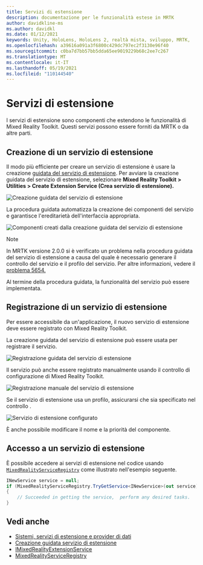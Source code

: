 ```yaml
---
title: Servizi di estensione
description: documentazione per le funzionalità estese in MRTK
author: davidkline-ms
ms.author: davidkl
ms.date: 01/12/2021
keywords: Unity, HoloLens, HoloLens 2, realtà mista, sviluppo, MRTK,
ms.openlocfilehash: a39616a091a3f6800c429dc797ec2f3130e96f40
ms.sourcegitcommit: c0ba7d7bb57bb5dda65ee9019229b68c2ee7c267
ms.translationtype: MT
ms.contentlocale: it-IT
ms.lasthandoff: 05/19/2021
ms.locfileid: "110144540"
---
```

# <a name="extension-services"></a>Servizi di estensione

I servizi di estensione sono componenti che estendono le funzionalità di Mixed Reality Toolkit. Questi servizi possono essere forniti da MRTK o da altre parti.

## <a name="creating-an-extension-service"></a>Creazione di un servizio di estensione

Il modo più efficiente per creare un servizio di estensione è usare la creazione [guidata del servizio di estensione](../tools/extension-service-creation-wizard.md).
Per avviare la creazione guidata del servizio di estensione, selezionare **Mixed Reality Toolkit > Utilities > Create Extension Service (Crea servizio di estensione).**

![Creazione guidata del servizio di estensione](../images/extension-wizard/ExtensionServiceCreationWizard.png)

La procedura guidata automatizza la creazione dei componenti del servizio e garantisce l'ereditarietà dell'interfaccia appropriata.

![Componenti creati dalla creazione guidata del servizio di estensione](../images/extension-wizard/ExtensionServiceComponents.png)

> [!Note]
> In MRTK versione 2.0.0 si è verificato un problema nella procedura guidata del servizio di estensione a causa del quale è necessario generare il controllo del servizio e il profilo del servizio. Per altre informazioni, vedere il [problema 5654.](https://github.com/microsoft/MixedRealityToolkit-Unity/issues/5654)

Al termine della procedura guidata, la funzionalità del servizio può essere implementata.

## <a name="registering-an-extension-service"></a>Registrazione di un servizio di estensione

Per essere accessibile da un'applicazione, il nuovo servizio di estensione deve essere registrato con Mixed Reality Toolkit.

La creazione guidata del servizio di estensione può essere usata per registrare il servizio.

![Registrazione guidata del servizio di estensione](../images/extension-wizard/ExtensionServiceWizardRegister.png)

Il servizio può anche essere registrato manualmente usando il controllo di configurazione di Mixed Reality Toolkit.

![Registrazione manuale del servizio di estensione](../images/profiles/RegisterExtensionService.png)

Se il servizio di estensione usa un profilo, assicurarsi che sia specificato nel controllo .

![Servizio di estensione configurato](../images/profiles/ConfiguredExtensionService.png)

È anche possibile modificare il nome e la priorità del componente.

## <a name="accessing-an-extension-service"></a>Accesso a un servizio di estensione

È possibile accedere ai servizi di estensione nel codice usando [`MixedRealityServiceRegistry`](xref:Microsoft.MixedReality.Toolkit.MixedRealityServiceRegistry) come illustrato nell'esempio seguente.

```c#
INewService service = null;
if (MixedRealityServiceRegistry.TryGetService<INewService>(out service))
{
    // Succeeded in getting the service,  perform any desired tasks.
}
```

## <a name="see-also"></a>Vedi anche

- [Sistemi, servizi di estensione e provider di dati](../../architecture/systems-extensions-providers.md)
- [Creazione guidata servizio di estensione](../tools/extension-service-creation-wizard.md)
- [IMixedRealityExtensionService](xref:Microsoft.MixedReality.Toolkit.IMixedRealityExtensionService)
- [MixedRealityServiceRegistry](xref:Microsoft.MixedReality.Toolkit.MixedRealityServiceRegistry)
